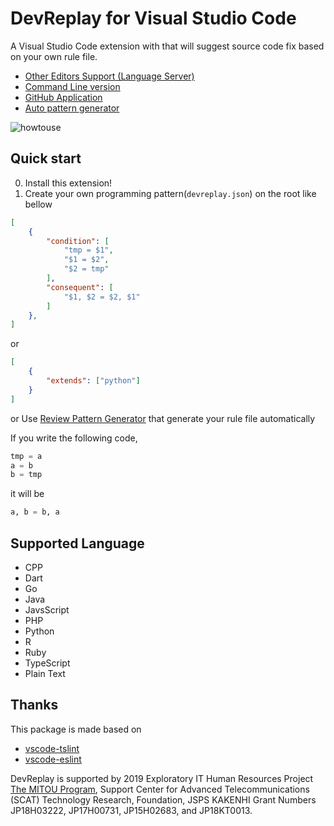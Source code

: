 # DevReplay for Visual Studio Code

A Visual Studio Code extension with that will suggest source code fix based on your own rule file.

* [Other Editors Support (Language Server)](https://www.npmjs.com/package/devreplay-server)
* [Command Line version](https://www.npmjs.com/package/devreplay)
* [GitHub Application](https://github.com/marketplace/dev-replay)
* [Auto pattern generator](https://github.com/devreplay/review_pattern_gen)

![howtouse](img/sample.gif)

## Quick start

0. Install this extension!
1. Create your own programming pattern(`devreplay.json`) on the root like bellow

```json
[
    {
        "condition": [
            "tmp = $1",
            "$1 = $2",
            "$2 = tmp"
        ],
        "consequent": [
            "$1, $2 = $2, $1"
        ]
    },
]
```
or
```json
[
    {
        "extends": ["python"]
    }
]
```
or
Use [Review Pattern Generator](https://github.com/Ikuyadeu/review_pattern_gen) that generate your rule file automatically

If you write the following code,
```python
tmp = a
a = b
b = tmp
```
it will be
```python
a, b = b, a
```


## Supported Language

* CPP
* Dart
* Go
* Java
* JavsScript
* PHP
* Python
* R
* Ruby
* TypeScript
* Plain Text


## Thanks

This package is made based on
* [vscode-tslint](https://github.com/microsoft/vscode-tslint)
* [vscode-eslint](https://github.com/microsoft/vscode-eslint)

DevReplay is supported by 2019 Exploratory IT Human Resources Project <a href="https://www.ipa.go.jp/jinzai/mitou/portal_index.html">The MITOU Program</a>, Support Center for Advanced Telecommunications (SCAT) Technology Research, Foundation, JSPS KAKENHI Grant Numbers JP18H03222, JP17H00731, JP15H02683, and JP18KT0013.